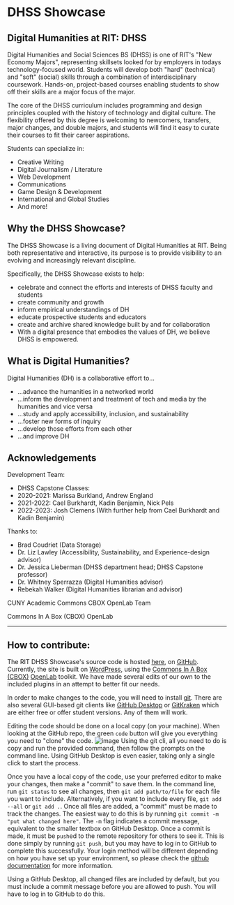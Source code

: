 # DHSS Showcase

## Digital Humanities at RIT: DHSS
Digital Humanities and Social Sciences BS (DHSS) is one of RIT's "New Economy Majors", representing skillsets looked for by employers in todays technology-focused world. Students will develop both "hard" (technical) and "soft" (social) skills through a combination of interdisciplinary coursework. Hands-on, project-based courses enabling students to show off their skills are a major focus of the major.

The core of the DHSS curriculum includes programming and design principles coupled with the history of technology and digital culture. The flexibility offered by this degree is welcoming to newcomers, transfers, major changes, and double majors, and students will find it easy to curate their courses to fit their career aspirations.

Students can specialize in:
 - Creative Writing
 - Digital Journalism / Literature
 - Web Development
 - Communications
 - Game Design & Development
 - International and Global Studies
 - And more!

## Why the DHSS Showcase?
The DHSS Showcase is a living document of Digital Humanities at RIT. Being both representative and interactive, its purpose is to provide visibility to an evolving and increasingly relevant discipline.

Specifically, the DHSS Showcase exists to help:
 - celebrate and connect the efforts and interests of DHSS faculty and students 
 - create community and growth
 - inform empirical understandings of DH
 - educate prospective students and educators
 - create and archive shared knowledge built by and for collaboration
 - With a digital presence that embodies the values of DH, we believe DHSS is empowered.

## What is Digital Humanities?
Digital Humanities (DH) is a collaborative effort to...
 - …advance the humanities in a networked world
 - …inform the development and treatment of tech and media by the humanities and vice versa
 - …study and apply accessibility, inclusion, and sustainability
 - …foster new forms of inquiry
 - …develop those efforts from each other
 - …and improve DH

## Acknowledgements
Development Team:
 - DHSS Capstone Classes:
 - 2020-2021: Marissa Burkland, Andrew England
 - 2021-2022: Cael Burkhardt, Kadin Benjamin, Nick Pels
 - 2022-2023: Josh Clemens (With further help from Cael Burkhardt and Kadin Benjamin)

Thanks to:
 - Brad Coudriet (Data Storage)
 - Dr. Liz Lawley (Accessibility, Sustainability, and Experience-design advisor)
 - Dr. Jessica Lieberman (DHSS department head; DHSS Capstone professor)
 - Dr. Whitney Sperrazza (Digital Humanities advisor)
 - Rebekah Walker (Digital Humanities librarian and advisor)

CUNY Academic Commons
CBOX OpenLab Team

Commons In A Box (CBOX) OpenLab

--- 

## How to contribute:

The RIT DHSS Showcase's source code is hosted [here](https://github.com/dhss-showcase-rit/showcase), on [GitHub](https://github.com). Currently, the site is built on [WordPress](https://wordpress.org), using the [Commons In A Box (CBOX)](https://commonsinabox.org) [OpenLab](https://commonsinabox.org/cbox-openlab-overview) toolkit. We have made several edits of our own to the included plugins in an attempt to better fit our needs.

In order to make changes to the code, you will need to install [git](https://git-scm.com). There are also several GUI-based git clients like [GitHub Desktop](https://desktop.github.com) or [GitKraken](https://www.gitkraken.com/github-student-developer-pack-bundle) which are either free or offer student versions. Any of them will work.

Editing the code should be done on a local copy (on your machine). When looking at the GitHub repo, the green `code` button will give you everything you need to "clone" the code. 
![image](https://user-images.githubusercontent.com/21112952/200420759-ead8fd67-e368-4469-ab34-90322c29f2f4.png)
Using the git cli, all you need to do is copy and run the provided command, then follow the prompts on the command line. Using GitHub Desktop is even easier, taking only a single click to start the process.

Once you have a local copy of the code, use your preferred editor to make your changes, then make a "commit" to save them. In the command line, run `git status` to see all changes, then `git add path/to/file` for each file you want to include. Alternatively, if you want to include every file, `git add --all` or `git add .`. Once all files are added, a "commit" must be made to track the changes. The easiest way to do this is by running `git commit -m "put what changed here"`. The `-m` flag indicates a commit message, equivalent to the smaller textbox on GitHub Desktop. Once a commit is made, it must be `push`ed to the remote repository for others to see it. This is done simply by running `git push`, but you may have to log in to GitHub to complete this successfully. Your login method will be different depending on how you have set up your environment, so please check the [github documentation](https://docs.github.com/en) for more information. 

Using a GitHub Desktop, all changed files are included by default, but you must include a commit message before you are allowed to push. You will have to log in to GitHub to do this.
